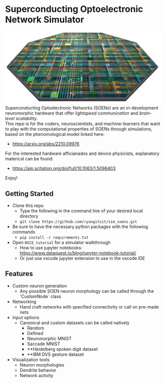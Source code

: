 # Superconducting Optoelectronic Network Simulator
![plot](./img/wafer_tilted.png)
Superconducting Optoelectronic Networks (SOENs) are an in-development neuromorphic hardware that offer *lightspeed communication* and *brain-level scalability*.\
This repo is for the coders, neuroscientists, and machine-learners that want to play with the computational properties of SOENs through simulations, based on the phenomological model linked here:
 - https://arxiv.org/abs/2210.09976

For the interested hardware afficianados and device physicists, explanatory materical can be found:
 - https://aip.scitation.org/doi/full/10.1063/1.5096403

Enjoy!

## Getting Started
 - Clone this repo
   - Type the following in the command line of your desired local directory
   - `git clone https://github.com/ryangitsit/sim_soens.git` 
 - Be sure to have the necessary python packages with the following commands
   - `pip install -r requirements.txt` 
 - Open `NICE_tutorial` for a simulator walkthrough 
   - How to use jupyter notebooks: https://www.dataquest.io/blog/jupyter-notebook-tutorial/
   - Or just use vscode jupyter extension to use in the vscode IDE

## Features
 - Custom neuron generation
   - Any possible SOEN neuron morphology can be called through the 'CustomNode` class
 - Networking
   - Hand craft networks with specified connectivity or call on pre-made nets
 - Input options
   - Canonical and custom datasets can be called natively
     - Random
     - Defined
     - Neuromorphic MNIST
     - Saccade MNIST
     - **Heidelberg spoken digit dataset
     - **IBM DVS gesture dataset
 - Visualization tools
   - Neuron morphologies
   - Dendrite behavior
   - Network activity
<!-- 
## Algorithms
 - Liquid State Machines
 - **Eprop
 - **Dendritic credit assignment


## Benchmarks
 - Nine pixel classifier with a single neuron
 - **Image classifcation
   - MNIST
 - **Speech recognition
 - **Gesture recognition

\
\
*in development\
**planned -->